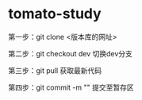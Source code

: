 # tomato-study

第一步：git clone <版本库的网址>

第二步：git checkout dev 切换dev分支

第三步：git pull 获取最新代码

第四步：git commit -m "" 提交至暂存区